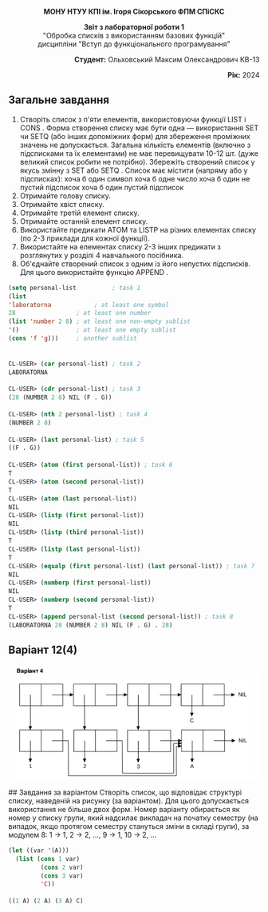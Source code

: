 <p align="center"><b>МОНУ НТУУ КПІ ім. Ігоря Сікорського ФПМ СПіСКС</b></p>
<p align="center">
<b>Звіт з лабораторної роботи 1</b><br/>
"Обробка списків з використанням базових функцій"<br/>
дисципліни "Вступ до функціонального програмування"
</p>
<p align="right"><strong>Студент:</strong> Ольховський Максим Олександрович КВ-13 </p>
<p align="right"><strong>Рік:</strong> 2024</p>

## Загальне завдання
1. Створіть список з п'яти елементів, використовуючи функції LIST і CONS . Форма
створення списку має бути одна — використання SET чи SETQ (або інших
допоміжних форм) для збереження проміжних значень не допускається. Загальна
кількість елементів (включно з підсписками та їх елементами) не має перевищувати
10-12 шт. (дуже великий список робити не потрібно). Збережіть створений список у
якусь змінну з SET або SETQ . Список має містити (напряму або у підсписках):
хоча б один символ
хоча б одне число
хоча б один не пустий підсписок
хоча б один пустий підсписок
2. Отримайте голову списку.
3. Отримайте хвіст списку.
4. Отримайте третій елемент списку.
5. Отримайте останній елемент списку.
6. Використайте предикати ATOM та LISTP на різних елементах списку (по 2-3
приклади для кожної функції).
7. Використайте на елементах списку 2-3 інших предикати з розглянутих у розділі 4
навчального посібника.
8. Об'єднайте створений список з одним із його непустих підсписків. Для цього
використайте функцію APPEND .

```lisp
(setq personal-list          ; task 1
(list
'laboratorna            ; at least one symbol 
28                 ; at least one number
(list 'number 2 8) ; at least one non-empty sublist        
'()                ; at least one empty sublist
(cons 'f 'g)))     ; another sublist


CL-USER> (car personal-list) ; task 2
LABORATORNA

CL-USER> (cdr personal-list) ; task 3
(28 (NUMBER 2 8) NIL (F . G))

CL-USER> (nth 2 personal-list) ; task 4
(NUMBER 2 8)

CL-USER> (last personal-list) ; task 5
((F . G))

CL-USER> (atom (first personal-list)) ; task 6
T
CL-USER> (atom (second personal-list))
T
CL-USER> (atom (last personal-list))
NIL
CL-USER> (listp (first personal-list))
NIL
CL-USER> (listp (third personal-list))
T
CL-USER> (listp (last personal-list))
T
CL-USER> (equalp (first personal-list) (last personal-list)) ; task 7
NIL
CL-USER> (numberp (first personal-list))
NIL
CL-USER> (numberp (second personal-list))
T
CL-USER> (append personal-list (second personal-list)) ; task 8
(LABORATORNA 28 (NUMBER 2 8) NIL (F . G) . 28)
```

## Варіант 12(4)
<p align="center">
<img src="labor1_var.jpg">
</p>
## Завдання за варіантом
Створіть список, що відповідає структурі списку, наведеній на рисунку (за варіантом).
Для цього допускається використання не більше двох форм. Номер варіанту
обирається як номер у списку групи, який надсилає викладач на початку семестру (на
випадок, якщо протягом семестру стануться зміни в складі групи), за модулем 8: 1 -> 1, 2 -> 2, ..., 9 -> 1, 10 -> 2, ...

```lisp
(let ((var '(A)))  
  (list (cons 1 var)
         (cons 2 var)
         (cons 3 var)
         'C))

((1 A) (2 A) (3 A) C)
```
